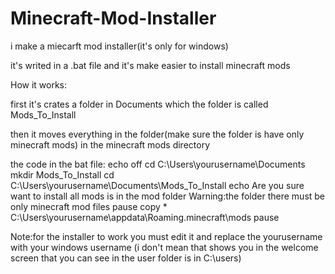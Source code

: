 # Minecraft-Mod-Installer
i make a miecarft mod installer(it's only for windows)

it's writed in a .bat file and it's make easier to install minecraft mods

How it works:

first it's crates a folder in Documents which the folder is called Mods_To_Install

then it moves everything in the folder(make sure the folder is have only minecraft mods) in the minecraft mods directory


the code in the bat file:
echo off
cd C:\Users\yourusername\Documents
mkdir Mods_To_Install
cd C:\Users\yourusername\Documents\Mods_To_Install
echo Are you sure want to install all mods is in the mod folder Warning:the folder there must be only minecraft mod files
pause
copy * C:\Users\yourusername\appdata\Roaming\.minecraft\mods
pause



Note:for the installer to work you must edit it and replace the yourusername with your windows username (i don't mean that shows you in the welcome screen that you can see in the user folder is in C:\users)
